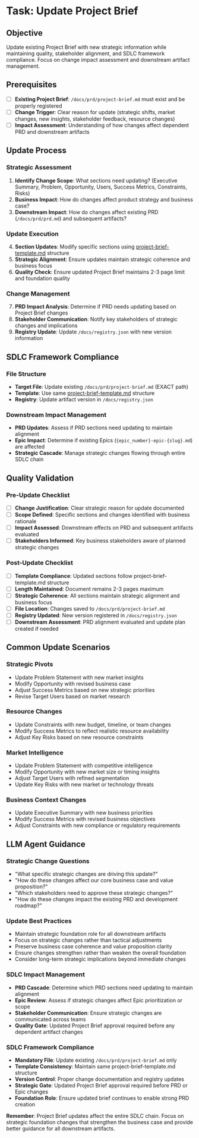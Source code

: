 # Task: Update Project Brief

## Objective

Update existing Project Brief with new strategic information while maintaining quality, stakeholder alignment, and SDLC framework compliance. Focus on change impact assessment and downstream artifact management.

## Prerequisites

- [ ] **Existing Project Brief**: `/docs/prd/project-brief.md` must exist and be properly registered
- [ ] **Change Trigger**: Clear reason for update (strategic shifts, market changes, new insights, stakeholder feedback, resource changes)
- [ ] **Impact Assessment**: Understanding of how changes affect dependent PRD and downstream artifacts

## Update Process

### Strategic Assessment

1. **Identify Change Scope**: What sections need updating? (Executive Summary, Problem, Opportunity, Users, Success Metrics, Constraints, Risks)
2. **Business Impact**: How do changes affect product strategy and business case?
3. **Downstream Impact**: How do changes affect existing PRD (`/docs/prd/prd.md`) and subsequent artifacts?

### Update Execution

4. **Section Updates**: Modify specific sections using [project-brief-template.md](/.krci-ai/templates/project-brief-template.md) structure
5. **Strategic Alignment**: Ensure updates maintain strategic coherence and business focus
6. **Quality Check**: Ensure updated Project Brief maintains 2-3 page limit and foundation quality

### Change Management

7. **PRD Impact Analysis**: Determine if PRD needs updating based on Project Brief changes
8. **Stakeholder Communication**: Notify key stakeholders of strategic changes and implications
9. **Registry Update**: Update `/docs/registry.json` with new version information

## SDLC Framework Compliance

### File Structure

- **Target File**: Update existing `/docs/prd/project-brief.md` (EXACT path)
- **Template**: Use same [project-brief-template.md](/.krci-ai/templates/project-brief-template.md) structure
- **Registry**: Update artifact version in `/docs/registry.json`

### Downstream Impact Management

- **PRD Updates**: Assess if PRD sections need updating to maintain alignment
- **Epic Impact**: Determine if existing Epics (`{epic_number}-epic-{slug}.md`) are affected
- **Strategic Cascade**: Manage strategic changes flowing through entire SDLC chain

## Quality Validation

### Pre-Update Checklist

- [ ] **Change Justification**: Clear strategic reason for update documented
- [ ] **Scope Defined**: Specific sections and changes identified with business rationale
- [ ] **Impact Assessed**: Downstream effects on PRD and subsequent artifacts evaluated
- [ ] **Stakeholders Informed**: Key business stakeholders aware of planned strategic changes

### Post-Update Checklist

- [ ] **Template Compliance**: Updated sections follow project-brief-template.md structure
- [ ] **Length Maintained**: Document remains 2-3 pages maximum
- [ ] **Strategic Coherence**: All sections maintain strategic alignment and business focus
- [ ] **File Location**: Changes saved to `/docs/prd/project-brief.md`
- [ ] **Registry Updated**: New version registered in `/docs/registry.json`
- [ ] **Downstream Assessment**: PRD alignment evaluated and update plan created if needed

## Common Update Scenarios

### Strategic Pivots

- Update Problem Statement with new market insights
- Modify Opportunity with revised business case
- Adjust Success Metrics based on new strategic priorities
- Revise Target Users based on market research

### Resource Changes

- Update Constraints with new budget, timeline, or team changes
- Modify Success Metrics to reflect realistic resource availability
- Adjust Key Risks based on new resource constraints

### Market Intelligence

- Update Problem Statement with competitive intelligence
- Modify Opportunity with new market size or timing insights
- Adjust Target Users with refined segmentation
- Update Key Risks with new market or technology threats

### Business Context Changes

- Update Executive Summary with new business priorities
- Modify Success Metrics with revised business objectives
- Adjust Constraints with new compliance or regulatory requirements

## LLM Agent Guidance

### Strategic Change Questions

- "What specific strategic changes are driving this update?"
- "How do these changes affect our core business case and value proposition?"
- "Which stakeholders need to approve these strategic changes?"
- "How do these changes impact the existing PRD and development roadmap?"

### Update Best Practices

- Maintain strategic foundation role for all downstream artifacts
- Focus on strategic changes rather than tactical adjustments
- Preserve business case coherence and value proposition clarity
- Ensure changes strengthen rather than weaken the overall foundation
- Consider long-term strategic implications beyond immediate changes

### SDLC Impact Management

- **PRD Cascade**: Determine which PRD sections need updating to maintain alignment
- **Epic Review**: Assess if strategic changes affect Epic prioritization or scope
- **Stakeholder Communication**: Ensure strategic changes are communicated across teams
- **Quality Gate**: Updated Project Brief approval required before any dependent artifact changes

### SDLC Framework Compliance

- **Mandatory File**: Update existing `/docs/prd/project-brief.md` only
- **Template Consistency**: Maintain same project-brief-template.md structure
- **Version Control**: Proper change documentation and registry updates
- **Strategic Gate**: Updated Project Brief approval required before PRD or Epic changes
- **Foundation Role**: Ensure updated brief continues to enable strong PRD creation

**Remember**: Project Brief updates affect the entire SDLC chain. Focus on strategic foundation changes that strengthen the business case and provide better guidance for all downstream artifacts.
